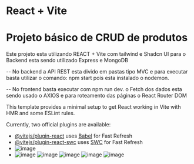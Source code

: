 # React + Vite 

# Projeto básico de CRUD de produtos

Este projeto esta utilizando REACT + Vite com tailwind e Shadcn UI para o Backend esta sendo utilizado Express e MongoDB

-- No backend a API REST esta divido em pastas tipo MVC e para executar basta utilizar o comando: npm start pois esta instalado o nodemon. 

-- No frontend basta executar com npm run dev. o Fetch dos dados esta sendo usado o AXIOS e para roteamento das páginas o React Router DOM



This template provides a minimal setup to get React working in Vite with HMR and some ESLint rules.

Currently, two official plugins are available:

- [@vitejs/plugin-react](https://github.com/vitejs/vite-plugin-react/blob/main/packages/plugin-react/README.md) uses [Babel](https://babeljs.io/) for Fast Refresh
- [@vitejs/plugin-react-swc](https://github.com/vitejs/vite-plugin-react-swc) uses [SWC](https://swc.rs/) for Fast Refresh
- ![image](https://github.com/user-attachments/assets/2a9f29c1-2568-48e0-a7b2-00922f62c15c)
- ![image](https://github.com/user-attachments/assets/2c8bec40-32bb-40d1-9c54-4711be269649)
![image](https://github.com/user-attachments/assets/457ee970-da57-4d45-b126-ae0c1e15f53e)
![image](https://github.com/user-attachments/assets/1992d4c8-b791-4ade-b326-260f64271465)
![image](https://github.com/user-attachments/assets/e8e88724-f007-44a8-a616-7b5cb826e854)
![image](https://github.com/user-attachments/assets/f263717e-67b2-499c-aefa-685a607c6e7a)



